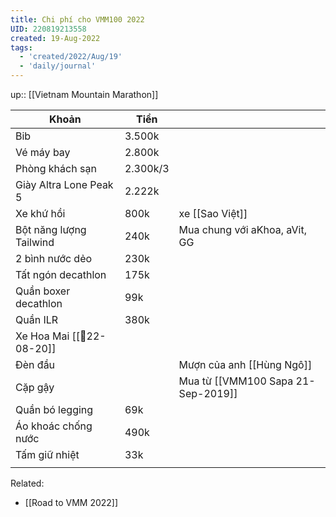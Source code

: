 ```yaml
---
title: Chi phí cho VMM100 2022
UID: 220819213558
created: 19-Aug-2022
tags:
  - 'created/2022/Aug/19'
  - 'daily/journal'
---
```

up:: [[Vietnam Mountain Marathon]]

| Khoản                     | Tiền     |                                 |
| ------------------------- | -------- | ------------------------------- |
| Bib                       | 3.500k   |                                 |
| Vé máy bay                | 2.800k   |                                 |
| Phòng khách sạn           | 2.300k/3 |                                 |
| Giày Altra Lone Peak 5    | 2.222k   |                                 |
| Xe khứ hồi                | 800k     | xe [[Sao Việt]]                 |
| Bột năng lượng Tailwind   | 240k     | Mua chung với aKhoa, aVit, GG   |
| 2 bình nước dẻo           | 230k     |                                 |
| Tất ngón decathlon        | 175k     |                                 |
| Quần boxer decathlon      | 99k      |                                 |
| Quần ILR                  | 380k     |                                 |
| Xe Hoa Mai [[📝22-08-20]] |          |                                 |
| Đèn đầu                   |          | Mượn của anh [[Hùng Ngô]]       |
| Cặp gậy                   |          | Mua từ [[VMM100 Sapa 21-Sep-2019]] |
| Quần bó legging           | 69k      |                                 |
| Áo khoác chống nước       | 490k     |                                 |
| Tấm giữ nhiệt             | 33k      |                                 |
|                           |          |                                 |

Related:
- [[Road to VMM 2022]]